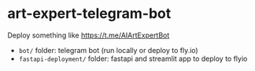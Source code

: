 # art-expert-telegram-bot

Deploy something like https://t.me/AIArtExpertBot

- `bot/` folder: telegram bot (run locally or deploy to fly.io)
- `fastapi-deployment/` folder: fastapi and streamlit app to deploy to flyio
